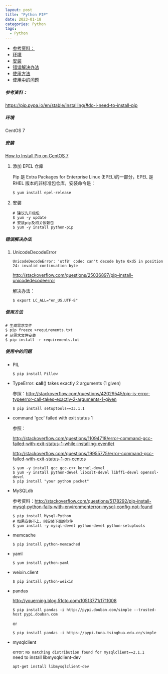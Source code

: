 ```yaml
---
layout: post
title: "Python PIP"
date: 2023-01-18
categories: Python
tags:
  - Python
---
```


- [参考资料：](#参考资料)
- [环境](#环境)
- [安装](#安装)
- [错误解决办法](#错误解决办法)
- [使用方法](#使用方法)
- [使用中的问题](#使用中的问题)

##### 参考资料：

<https://pip.pypa.io/en/stable/installing/#do-i-need-to-install-pip>

##### 环境

CentOS 7

##### 安装

[How to Install Pip on CentOS 7](https://www.liquidweb.com/kb/how-to-install-pip-on-centos-7/)

1. 添加 EPEL 仓库

   Pip 是 Extra Packages for Enterprise Linux (EPEL)的一部分，EPEL 是 RHEL 版本的非标准包仓库，安装命令是：

   ```shell
   $ yum install epel-release
   ```

2. 安装

   ```shell
   # 建议先升级包
   $ yum -y update
   # 安装pip及相关依赖包
   $ yum -y install python-pip
   ```

##### 错误解决办法

1. UnicodeDecodeError

   ```shell
   UnicodeDecodeError: 'utf8' codec can't decode byte 0xd5 in position 24: invalid continuation byte
   ```

   <http://stackoverflow.com/questions/25036897/pip-install-unicodedecodeerror>

   解决办法：

   ```shell
   $ export LC_ALL="en_US.UTF-8"
   ```

##### 使用方法

```shell
# 生成需求文件
$ pip freeze >requirements.txt
# 从需求文件安装
$ pip install -r requirements.txt
```

##### 使用中的问题

- PIL

  ```shell
  $ pip install Pillow
  ```

- TypeError: **call**() takes exactly 2 arguments (1 given)

  参照：<http://stackoverflow.com/questions/42029545/pip-is-error-typeerror-call-takes-exactly-2-arguments-1-given>

  ```shell
  $ pip install setuptools==33.1.1
  ```

- command 'gcc' failed with exit status 1

  参照：

  <http://stackoverflow.com/questions/11094718/error-command-gcc-failed-with-exit-status-1-while-installing-eventlet>

  <http://stackoverflow.com/questions/19955775/error-command-gcc-failed-with-exit-status-1-on-centos>

  ```shell
  $ yum -y install gcc gcc-c++ kernel-devel
  $ yum -y install python-devel libxslt-devel libffi-devel openssl-devel
  $ pip install "your python packet"
  ```

- MySQLdb

  参考资料：<http://stackoverflow.com/questions/5178292/pip-install-mysql-python-fails-with-environmenterror-mysql-config-not-found>

  ```shell
  $ pip install Mysql-Python
  # 如果安装不上，则安装下面的软件
  $ yum install -y mysql-devel python-devel python-setuptools
  ```

- memcache

  ```shell
  $ pip install python-memcached
  ```

- yaml

  ```shell
  $ yum install python-yaml
  ```

- weixin.client

  ```shell
  $ pip install python-weixin
  ```

- pandas

  <http://youerning.blog.51cto.com/10513771/1711008>

  ```shell
  $ pip install pandas -i http://pypi.douban.com/simple --trusted-host pypi.douban.com
  ```

  or

  ```shell
  $ pip install pandas -i https://pypi.tuna.tsinghua.edu.cn/simple
  ```

- mysqlclient

  error: `No matching distribution found for mysqlclient==2.1.1`  
  need to install libmysqlclient-dev

  ```bash
  apt-get install libmysqlclient-dev
  ```
